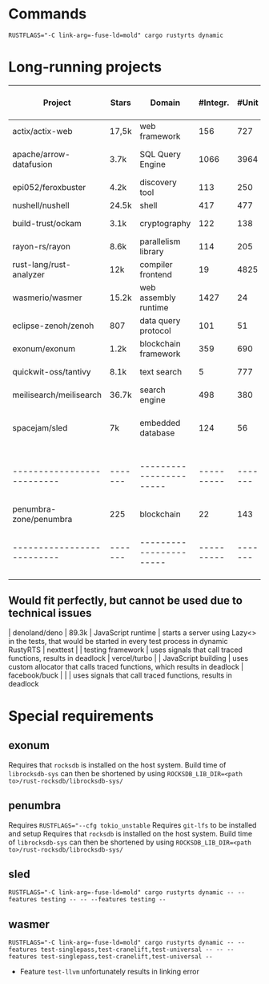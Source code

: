# Commands
```
RUSTFLAGS="-C link-arg=-fuse-ld=mold" cargo rustyrts dynamic
```

# Long-running projects

| Project                  | Stars | Domain                | #Integr. | #Unit | time retest-all  | comment                                |
|--------------------------|-------|-----------------------|----------|-------|------------------|----------------------------------------|
| actix/actix-web          | 17,5k | web framework         | 156      | 727   | 51s              |                                        |
| apache/arrow-datafusion  | 3.7k  | SQL Query Engine      | 1066     | 3964  | 2min 55s         | uses custom allocator                  |
| epi052/feroxbuster       | 4.2k  | discovery tool        | 113      | 250   | 49s              |                                        |
| nushell/nushell          | 24.5k | shell                 | 417      | 477   | 2min             |                                        |
| build-trust/ockam        | 3.1k  | cryptography          | 122      | 138   | 5min             | has trybuild tests                     |
| rayon-rs/rayon           | 8.6k  | parallelism library   | 114      | 205   | 55s              |                                        |
| rust-lang/rust-analyzer  | 12k   | compiler frontend     | 19       | 4825  | 1min             |                                        |
| wasmerio/wasmer          | 15.2k | web assembly runtime  | 1427     | 24    | 9min 14s         | special test features                  |
| eclipse-zenoh/zenoh      | 807   | data query protocol   | 101      | 51    | 3min 37s         |                                        |
| exonum/exonum            | 1.2k  | blockchain framework  | 359      | 690   | 2min 16s         |                                        |
| quickwit-oss/tantivy     | 8.1k  | text search           | 5        | 777   | 1min 21s         |                                        |
| meilisearch/meilisearch  | 36.7k | search engine         | 498      | 380   | 1min 31s         |                                        |
| spacejam/sled            | 7k    | embedded database     | 124      | 56    | 1min 46s         | fast compilation, special test feature |
|--------------------------|-------|-----------------------|----------|-------|------------------|----------------------------------------|
| penumbra-zone/penumbra   | 225   | blockchain            | 22       | 143   | 38min 33s        |                                        |
|--------------------------|-------|-----------------------|----------|-------|------------------|----------------------------------------|


## Would fit perfectly, but cannot be used due to technical issues

| denoland/deno            | 89.3k | JavaScript runtime    | starts a server using Lazy<> in the tests, that would be started in every test process in dynamic RustyRTS
| nexttest                 |       | testing framework     | uses signals that call traced functions, results in deadlock
| vercel/turbo             |       | JavaScript building   | uses custom allocator that calls traced functions, which results in deadlock
| facebook/buck            |       |                       | uses signals that call traced functions, results in deadlock


# Special requirements

## exonum
Requires that `rocksdb` is installed on the host system.
Build time of `librocksdb-sys` can then be shortened by using `ROCKSDB_LIB_DIR=<path to>/rust-rocksdb/librocksdb-sys/`


## penumbra
Requires `RUSTFLAGS="--cfg tokio_unstable`
Requires `git-lfs` to be installed and setup
Requires that `rocksdb` is installed on the host system.
Build time of `librocksdb-sys` can then be shortened by using `ROCKSDB_LIB_DIR=<path to>/rust-rocksdb/librocksdb-sys/`


## sled
```
RUSTFLAGS="-C link-arg=-fuse-ld=mold" cargo rustyrts dynamic -- --features testing -- -- --features testing --
```

## wasmer
```
RUSTFLAGS="-C link-arg=-fuse-ld=mold" cargo rustyrts dynamic -- --features test-singlepass,test-cranelift,test-universal -- -- --features test-singlepass,test-cranelift,test-universal --
```

- Feature `test-llvm` unfortunately results in linking error
